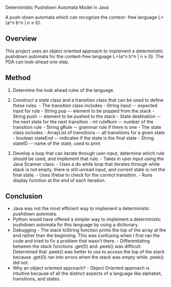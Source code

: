 Deterministic Pushdown Automata Model in Java

A push-down automata which can recognize the context-
free language L={a^n b^n | n ≥ 0}.

## Overview
This project uses an object oriented approach to implement a deterministic pushdown automata for the context-free language L={a^n b^n | n ≥ 0}.  The PDA can look-ahead one step.

## Method
1. Determine the look ahead rules of the language.

2. Construct a state class and a transition class that can be used to define these rules.
       - The transition class includes 
              - String input -- expected input for rule
              - String pop -- element to be popped from the stack
              - String push -- element to be pushed to the stack
              - State destination -- the next state for the next transition
              - int ruleNum -- number of the transition rule
              - String gRule -- grammar rule if there is one
       - The state class includes
              - ArrayList of transitions -- all transitions for a given state
              - boolean stateEnd -- indicates if the state is the final state
              - String stateID -- name of the state, used to print

3. Develop a loop that can iterate through user input, determine which rule should be used, and implement that rule.
       - Takes in user input using the Java Scanner class.
       - Uses a do while loop that iterates through while stack is not empty, there is still unread input, and current state is not the final state.
       - Uses if/else to check for the correct transition.
       - Runs display function at the end of each iteration.

## Conclusion
- Java was not the most efficient way to implement a deterministic pushdown automata.
- Python would have offered a simpler way to implement a deterministic pushdown automata for this language by using a dictionary.
- Debugging
       - The stack toString function prints the top of the array at the end rather than the beginning.  This was confusing when I first ran the code and tried to fix a problem that wasn’t there.
       - Differentiating between the stack functions .get(0) and .peek() was difficult.  Determined that .peek() was better to use to access the top of the stack because .get(0) ran into errors when the stack was empty while .peek() did not.
- Why an object oriented approach?
       - Object Oriented approach is intuitive because of all the distinct aspects of a language like alphabet, transitions, and states.  

